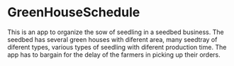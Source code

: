 # GreenHouseSchedule
This is an app to organize the sow of seedling in a seedbed business. The seedbed has several green houses with diferent area, many seedtray of diferent types, various types of seedling with diferent production time. The app has to bargain for the delay of the farmers in picking up their orders.
